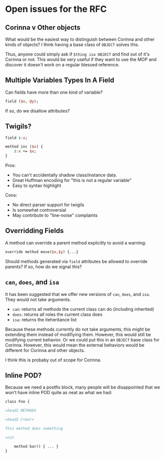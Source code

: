 # Open issues for the RFC

## Corinna v Other objects

What would be the easiest way to distinguish between Corinna and other kinds
of objects? I think having a base class of `OBJECT` solves this.

Thus, anyone could simply ask if `$thing isa OBJECT` and find out of it's
Corinna or not. This would be very useful if they want to use the MOP and
discover it doesn't work on a regular blessed reference.

## Multiple Variables Types In A Field

Can fields have more than one kind of variable?

```perl
field ($x, @y);
```

If so, do we disallow attributes?

## Twigils?

```perl
field $:x;

method inc ($x) {
    $:x += $x;
}
```

Pros:

* You can't accidentally shadow class/instance data.
* Great Huffman encoding for "this is not a regular variable"
* Easy to syntax highlight

Cons:

* No direct parser support for twigils
* Is somewhat controversial
* May contribute to "line-noise" complaints

## Overridding Fields

A method can override a parent method explicitly to avoid a warning:

```perl
override method move($x,$y) {...}
```

Should methods generated via `field` attributes be allowed to override parents?
If so, how do we signal this?

## `can`, `does`, and `isa`

It has been suggested that we offer new versions of `can`, `does`, and `isa`.
They would not take arguments.

* `can`: returns all methods the current class can do (including inherited)
* `does`: returns all roles the current class does
* `isa`: returns the iteheritance list 

Because these methods currently do not take arguments, this might be extending
them instead of modifiying them. However, this would still be modifying
current behavior. Or we could put this in an `OBJECT`  base class for Corinna.
However, this would mean the external behaviors would be different for Corinna
and other objects.

I think this is probaby out of scope for Corinna.

## Inline POD?

Because we need a postfix block, many people will be disappointed that we
won't have inline POD quite as neat as what we had:

```perl
class Foo {

=head1 METHODS

=head2 C<bar>

This method does something

=cut

    method bar() { ... }
}
```
